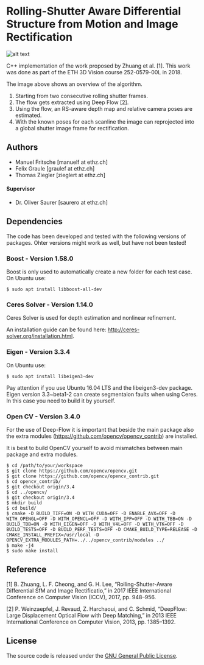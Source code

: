 Rolling-Shutter Aware Differential Structure from Motion and Image Rectification
=============
![alt text](https://github.com/ThomasZiegler/RS-aware-differential-SfM/blob/master/images/algorithm_overview.png)

C++ implementation of the work proposed by Zhuang et al. [1]. This work was done as part of the ETH 3D Vision course 252-0579-00L in 2018.

The image above shows an overview of the algorithm.
1. Starting from two consecutive rolling shutter frames.
2. The flow gets extracted using Deep Flow [2].
3. Using the flow, an RS-aware depth map and relative camera poses are estimated. 
4. With the known poses for each scanline the image can reprojected into a global shutter image frame for rectification.


## Authors
* Manuel Fritsche [manuelf at ethz.ch]
* Felix Graule [graulef at ethz.ch]
* Thomas Ziegler [zieglert at ethz.ch]

#### Supervisor
* Dr. Oliver Saurer [saurero at ethz.ch]


## Dependencies
The code has been developed and tested with the following versions of packages. Ohter versions might work as well, but have not been tested! 

### Boost - Version 1.58.0 
Boost is only used to automatically create a new folder for each test case. On Ubuntu use:
```
$ sudo apt install libboost-all-dev
```

### Ceres Solver - Version 1.14.0
Ceres Solver is used for depth estimation and nonlinear refinement. 

An installation guide can be found here: http://ceres-solver.org/installation.html.

### Eigen - Version 3.3.4
On Ubuntu use: 
```
$ sudo apt install libeigen3-dev
```
Pay attention if you use Ubuntu 16.04 LTS and the libeigen3-dev package. Eigen version 3.3~beta1-2 can create segmentaion faults when using Ceres. In this case you need to build it by yourself.

### Open CV - Version 3.4.0
For the use of Deep-Flow it is important that beside the main package also the extra modules (https://github.com/opencv/opencv_contrib) are installed. 

It is best to build OpenCV yourself to avoid mismatches between main package and extra modules.
```
$ cd /path/to/your/workspace
$ git clone https://github.com/opencv/opencv.git
$ git clone https://github.com/opencv/opencv_contrib.git
$ cd opencv_contrib/
$ git checkout origin/3.4
$ cd ../opencv/
$ git checkout origin/3.4
$ mkdir build
$ cd build/
$ cmake -D BUILD_TIFF=ON -D WITH_CUDA=OFF -D ENABLE_AVX=OFF -D WITH_OPENGL=OFF -D WITH_OPENCL=OFF -D WITH_IPP=OFF -D WITH_TBB=ON -D BUILD_TBB=ON -D WITH_EIGEN=OFF -D WITH_V4L=OFF -D WITH_VTK=OFF -D BUILD_TESTS=OFF -D BUILD_PERF_TESTS=OFF -D CMAKE_BUILD_TYPE=RELEASE -D CMAKE_INSTALL_PREFIX=/usr/local -D OPENCV_EXTRA_MODULES_PATH=../../opencv_contrib/modules ../ 
$ make -j4
$ sudo make install
```

## Reference
[1] B. Zhuang, L. F. Cheong, and G. H. Lee, “Rolling-Shutter-Aware Differential SfM and Image Rectificatio,” in 2017 IEEE International Conference on Computer Vision (ICCV), 2017, pp. 948–956.

[2] P. Weinzaepfel, J. Revaud, Z. Harchaoui, and C. Schmid, “DeepFlow: Large Displacement Optical Flow with Deep Matching,” in 2013 IEEE International Conference on Computer Vision, 2013, pp. 1385–1392.

## License
The source code is released under the [GNU General Public License](./LICENSE).
